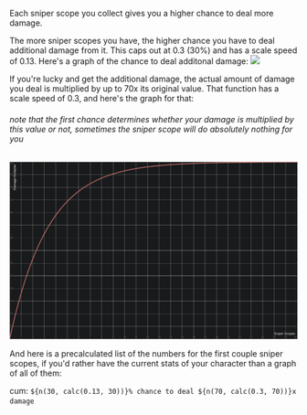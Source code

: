 Each sniper scope you collect gives you a higher chance to deal more damage.

The more sniper scopes you have, the higher chance you have to deal additional damage from it. This caps out at 0.3 (30%) and has a scale speed of 0.13. Here's a graph of the chance to deal additonal damage:
[![][chance-image]][chance-link]

If you're lucky and get the additional damage, the actual amount of damage you deal is multiplied by up to 70x its original value. That function has a scale speed of 0.3, and here's the graph for that:

###### note that the first chance determines whether your damage is multiplied by this value or not, sometimes the sniper scope will do absolutely nothing for you

[![damage-image]][damage-link]

And here is a precalculated list of the numbers for the first couple sniper scopes, if you'd rather have the current stats of your character than a graph of all of them:

cum: `${n(30, calc(0.13, 30))}% chance to deal ${n(70, calc(0.3, 70))}x damage`

[chance-image]: Images/sniper_chance.png
[chance-link]: https://www.desmos.com/calculator/0af2pq4ngz
[damage-image]: Images/sniper_damage.png
[damage-link]: https://www.desmos.com/calculator/bbjrljkamf